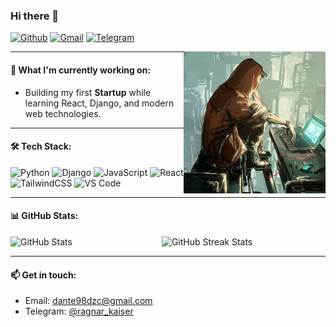 ### Hi there 👋

[![Github](https://img.shields.io/badge/-Github-000?style=flat&logo=Github&logoColor=white)](https://github.com/Dante98DZC)
[![Gmail](https://img.shields.io/badge/-Gmail-c14438?style=flat&logo=Gmail&logoColor=white)](mailto:dante98dzc@gmail.com)
[![Telegram](https://img.shields.io/badge/-Telegram-7a6ff1?style=flat&logo=Telegram&logoColor=white)](https://t.me/ragnar_kaiser)

<img align="right" alt="Profile Image" src="https://raw.githubusercontent.com/Dante98DZC/Dante98DZC/main/photo_2021-09-16_19-13-06.jpg" width="45%" height="auto" />

---

#### 🌱 What I'm currently working on: 
- Building my first **Startup** while learning React, Django, and modern web technologies. 

---

#### 🛠 Tech Stack:
<p>
  <img src="https://www.vectorlogo.zone/logos/python/python-ar21.svg" alt="Python" width="80" />
  <img src="https://www.vectorlogo.zone/logos/djangoproject/djangoproject-ar21.svg" alt="Django" width="80" />
  <img src="https://www.vectorlogo.zone/logos/javascript/javascript-horizontal.svg" alt="JavaScript" width="80" />
  <img src="https://www.vectorlogo.zone/logos/reactjs/reactjs-ar21.svg" alt="React" width="80" />
  <img src="https://www.vectorlogo.zone/logos/tailwindcss/tailwindcss-ar21.svg" alt="TailwindCSS" width="80" />
  <img src="https://www.vectorlogo.zone/logos/visualstudio_code/visualstudio_code-ar21.svg" alt="VS Code" width="80" />
</p>

---

#### 📊 GitHub Stats:
<p>
  <img align="left" width="48%" src="https://github-readme-stats.vercel.app/api?username=Dante98DZC&show_icons=true&hide_border=true&count_private=true&theme=radical" alt="GitHub Stats" />
  <img align="left" width="48%" src="https://github-readme-streak-stats.herokuapp.com/?user=Dante98DZC&hide_border=true&theme=radical" alt="GitHub Streak Stats" />
</p>
<br />

---

#### 📫 Get in touch:
- Email: [dante98dzc@gmail.com](mailto:dante98dzc@gmail.com)
- Telegram: [@ragnar_kaiser](https://t.me/ragnar_kaiser)

